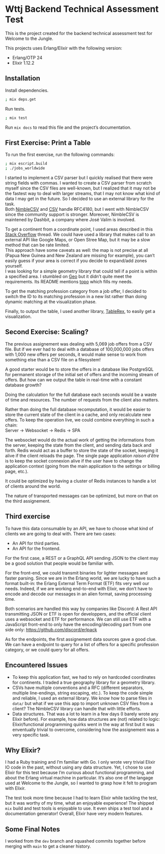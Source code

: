 # Wttj Backend Technical Assessment Test

This is the project created for the backend technical assessment test for
Welcome to the Jungle.

This projects uses Erlang/Elixir with the following version:

- Erlang/OTP 24
- Elixir 1.12.2


## Installation

Install dependencies.

```sh
; mix deps.get
```

Run tests.

```sh
; mix test
```

Run `mix docs` to read this file and the project’s documentation.

## First Exercise: Print a Table

To run the first exercise, run the following commands:

```sh
; mix escript.build
; ./jobs_worldwide
```

I started to implement a CSV parser but I quickly realised that there were
string fields with commas. I wanted to create a CSV parser from scratch myself
since the CSV files are well-known, but I realized that it may not be the
fastest way to deal with larger streams, that I may not know what kind of data I
may get in the future. So I decided to use an external library for the task.  
Both [NimbleCSV](https://hexdocs.pm/nimble_csv/) and
[CSV](https://hexdocs.pm/nimble_csv/) handle RFC4180, but I went with NimbleCSV
since the community support is stronger. Moreover, NimbleCSV is maintened by
Dashbit, a company where José Valim is involved.

To get a continent from a coordinate point, I used areas described in this
[Stack Overflow](https://stackoverflow.com/a/25075832) thread. We could have
used a library that makes call to an external API like Google Maps, or Open
Stree Map, but it may be a slow method that can be rate limited.  
This approach have some caveats as well: the map is not precise at all (Papua
New Guinea and New Zealand are missing for example), you can’t easily guess if
your area is correct if you decide to expand/add zones yourself.  
I was looking for a simple geometry library that could tell if a point is within
a specified area. I stumbled on [Geo](https://github.com/bryanjos/geo) but it
didn’t quite meet the requirements. Its README mentions
[topo](https://github.com/pkinney/topo) which fills my needs.

To get the matching profession category from a job offer, I decided to switch
the ID to its matching profession in a new list rather than doing dynamic
matching at the visualization phase.

Finally, to output the table, I used another library,
[TableRex](https://github.com/djm/table_rex), to easily get a visualization.


## Second Exercise: Scaling?

The previous assignement was dealing with 5,069 job offers from a CSV file. But
if we ever had to deal with a database of 100,000,000 jobs offers with 1,000 new
offers per seconds, it would make sense to work from something else than a CSV
file on a filesystem!

A good starter would be to store the offers in a database like PostgreSQL for
permanent storage of the initial set of offers and the incoming stream of
offers. But how can we output the table in real-time with a constant database
growth?

Doing the calculation for the full database each seconds would be a waste of
time and resources. The number of requests from the client also matters.

Rather than doing the full database recomputation, it would be easier to store
the current state of the client in a cache, and only recalculate new offers. To
keep the operation live, we could combine everything in such a chain:  
Server&nbsp;&rarr;&nbsp;Websocket&nbsp;&rarr;&nbsp;Redis&nbsp;&rarr;&nbsp;SPA

The websocket would do the actual work of getting the informations from the
server, keeping the state from the client, and sending data back and forth.
Redis would act as a buffer to store the state of the socket, keeping it alive
if the client reloads the page. The single page application *raison d’être* is
to keep the socket connexion alive if the user have to change the application
context (going from the main application to the settings or billing page, etc.).

It could be optimized by having a cluster of Redis instances to handle a lot of
clients around the world.

The nature of transported messages can be optimized, but more on that on the
third assignement.


## Third exercise

To have this data consumable by an API, we have to choose what kind of clients
we are going to deal with. There are two cases:

- An API for third parties.
- An API for the frontend.

For the first case, a REST or a GraphQL API sending JSON to the client may be a
good solution that people would be familiar with.

For the front-end, we could transmit binaries for lighter messages and faster
parsing. Since we are in the Erlang world, we are lucky to have such a format
built-in: the Erlang External Term Format (ETF) fits very well our needs.
Indeed, if we are working end-to-end with Elixir, we don’t have to encode and
decode our messages in an alien format, saving processing time.

Both scenarios are handled this way by companies like Discord: A Rest API
transmitting JSON or ETF is open for developpers, and the official client uses a
websocket and ETF for performance. We can still use ETF with a JavaScript
front-end to only have the encoding/decoding part from one side only:
https://github.com/discord/erlpack

As for the endpoints, the first assignement data sources gave a good clue. We
can have a endpoint to query for a list of offers for a specific profession
category, or we could query for all offers.


## Encountered Issues

- To keep this application fast, we had to rely on hardcoded coordinates for
  continents. I traded a true geography library for a geometry library.
- CSVs have multiple conventions and a RFC (different separators, multiple
  line-endings, string escaping, etc.). To keep the code simple and
  reliable, I used an external library. We know how to parse files in `data/`
  but what if we use this app to import unknown CSV files from a client? The
  NimbleCSV library can handle that with little efforts.
- Data structures. That was a lot to learn in a few days (I barely wrote any
  Elixir before). For example, how data structures are (not) related to logic:
  Elixir/functional programming quirks went in the way at first but it was
  enventually trivial to overcome, considering how the assignement was a very
  specific task. 

## Why Elixir?

I had a Ruby training and I’m familiar with Go. I only wrote very trivial Elixir
IO code in the past, without using any data structure. Yet, I chose to use
Elixir for this test because I’m curious about functional programming, and about
the Erlang virtual machine in particular. It’s also one of the langage used at
Welcome to the Jungle, so I wanted to grasp how it felt to program with Elixir.

The test took more time because I had to learn Elixir while tackling the test,
but it was worthy of my time, what an enjoyable experience! The shipped `mix`
build and test tools is enjoyable to use. It even ships a test tool and a
documentation generator! Overall, Elixir have very modern features.


## Some Final Notes

I worked from the `dev` branch and squashed commits together before merging with
`main` to get a cleaner history.
